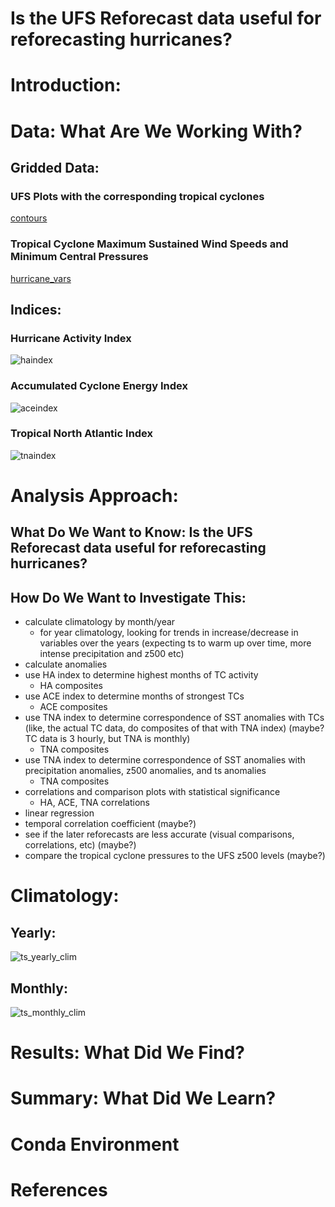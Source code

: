 # Is the UFS Reforecast data useful for reforecasting hurricanes?
# Introduction:


# Data: What Are We Working With?

## Gridded Data:
### UFS Plots with the corresponding tropical cyclones
[contours](contours.md)
### Tropical Cyclone Maximum Sustained Wind Speeds and Minimum Central Pressures
[hurricane_vars](hurricane_vars.md)

## Indices:
### Hurricane Activity Index
![haindex](https://user-images.githubusercontent.com/114028135/204729604-3605aa33-07fd-48a1-ba20-5364f88e8c75.png)

### Accumulated Cyclone Energy Index
![aceindex](https://user-images.githubusercontent.com/114028135/204729725-6632743c-ef81-4870-ada5-bf0d35b8018e.png)

### Tropical North Atlantic Index
![tnaindex](https://user-images.githubusercontent.com/114028135/204729760-f11dcccf-7e06-4f88-a491-77006e4f0c1f.png)




# Analysis Approach: 
## What Do We Want to Know: Is the UFS Reforecast data useful for reforecasting hurricanes?
## How Do We Want to Investigate This:
* calculate climatology by month/year 
    * for year climatology, looking for trends in increase/decrease in variables over the years   (expecting ts to warm up over time, more intense precipitation and z500 etc)
* calculate anomalies
* use HA index to determine highest months of TC activity
    * HA composites
* use ACE index to determine months of strongest TCs
    * ACE composites    
* use TNA index to determine correspondence of SST anomalies with TCs (like, the actual TC data, do composites of that with TNA index) (maybe? TC data is 3 hourly, but TNA is monthly)
    * TNA composites
* use TNA index to determine correspondence of SST anomalies with precipitation anomalies, z500 anomalies, and ts anomalies
    * TNA composites
* correlations and comparison plots with statistical significance
    * HA, ACE, TNA correlations
* linear regression
* temporal correlation coefficient (maybe?)
* see if the later reforecasts are less accurate (visual comparisons, correlations, etc) (maybe?)
* compare the tropical cyclone pressures to the UFS z500 levels (maybe?)

# Climatology:
## Yearly:
![ts_yearly_clim](https://user-images.githubusercontent.com/114028135/204731700-4dc3bc30-eb5a-4c37-a5e6-648fbe26c950.png)
## Monthly:
![ts_monthly_clim](https://user-images.githubusercontent.com/114028135/204732370-37e2a6ea-aaa1-49d3-974a-32958ef591d4.png)


# Results: What Did We Find?

# Summary: What Did We Learn?

# Conda Environment

# References
